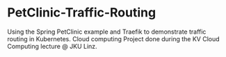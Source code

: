# PetClinic-Traffic-Routing
Using the Spring PetClinic example and Traefik to demonstrate traffic routing in Kubernetes. Cloud computing Project done during the KV Cloud Computing lecture @ JKU Linz.
